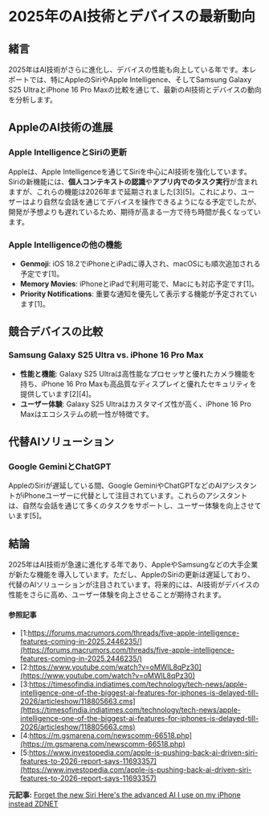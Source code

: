 # 2025年のAI技術とデバイスの最新動向

## 緒言

2025年はAI技術がさらに進化し、デバイスの性能も向上している年です。本レポートでは、特にAppleのSiriやApple Intelligence、そしてSamsung Galaxy S25 UltraとiPhone 16 Pro Maxの比較を通じて、最新のAI技術とデバイスの動向を分析します。

## AppleのAI技術の進展

### Apple IntelligenceとSiriの更新

Appleは、Apple Intelligenceを通じてSiriを中心にAI技術を強化しています。Siriの新機能には、**個人コンテキストの認識**や**アプリ内でのタスク実行**が含まれますが、これらの機能は2026年まで延期されました[3][5]。これにより、ユーザーはより自然な会話を通じてデバイスを操作できるようになる予定でしたが、開発が予想よりも遅れているため、期待が高まる一方で待ち時間が長くなっています。

### Apple Intelligenceの他の機能

- **Genmoji**: iOS 18.2でiPhoneとiPadに導入され、macOSにも順次追加される予定です[1]。
- **Memory Movies**: iPhoneとiPadで利用可能で、Macにも対応予定です[1]。
- **Priority Notifications**: 重要な通知を優先して表示する機能が予定されています[1]。

## 競合デバイスの比較

### Samsung Galaxy S25 Ultra vs. iPhone 16 Pro Max

- **性能と機能**: Galaxy S25 Ultraは高性能なプロセッサと優れたカメラ機能を持ち、iPhone 16 Pro Maxも高品質なディスプレイと優れたセキュリティを提供しています[2][4]。
- **ユーザー体験**: Galaxy S25 Ultraはカスタマイズ性が高く、iPhone 16 Pro Maxはエコシステムの統一性が特徴です。

## 代替AIソリューション

### Google GeminiとChatGPT

AppleのSiriが遅延している間、Google GeminiやChatGPTなどのAIアシスタントがiPhoneユーザーに代替として注目されています。これらのアシスタントは、自然な会話を通じて多くのタスクをサポートし、ユーザー体験を向上させています[5]。

## 結論

2025年はAI技術が急速に進化する年であり、AppleやSamsungなどの大手企業が新たな機能を導入しています。ただし、AppleのSiriの更新は遅延しており、代替のAIソリューションが注目されています。将来的には、AI技術がデバイスの性能をさらに高め、ユーザー体験を向上させることが期待されます。

#### 参照記事
- [1:https://forums.macrumors.com/threads/five-apple-intelligence-features-coming-in-2025.2446235/](https://forums.macrumors.com/threads/five-apple-intelligence-features-coming-in-2025.2446235/)
- [2:https://www.youtube.com/watch?v=oMWlL8qPz30](https://www.youtube.com/watch?v=oMWlL8qPz30)
- [3:https://timesofindia.indiatimes.com/technology/tech-news/apple-intelligence-one-of-the-biggest-ai-features-for-iphones-is-delayed-till-2026/articleshow/118805663.cms](https://timesofindia.indiatimes.com/technology/tech-news/apple-intelligence-one-of-the-biggest-ai-features-for-iphones-is-delayed-till-2026/articleshow/118805663.cms)
- [4:https://m.gsmarena.com/newscomm-66518.php](https://m.gsmarena.com/newscomm-66518.php)
- [5:https://www.investopedia.com/apple-is-pushing-back-ai-driven-siri-features-to-2026-report-says-11693357](https://www.investopedia.com/apple-is-pushing-back-ai-driven-siri-features-to-2026-report-says-11693357)


**元記事:** [Forget the new Siri Here's the advanced AI I use on my iPhone instead ZDNET](https://www.zdnet.com/article/forget-the-new-siri-heres-the-advanced-ai-i-use-on-my-iphone-instead/)